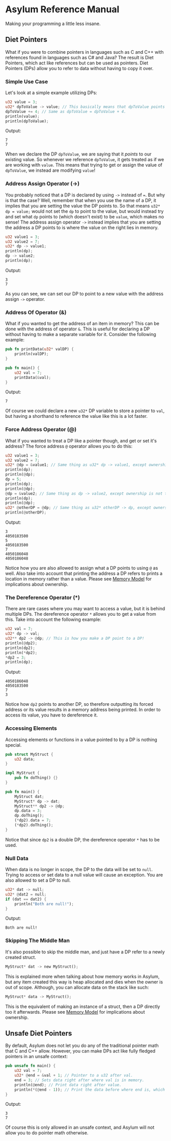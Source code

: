 # Asylum Reference Manual
Making your programming a little less insane.

## Diet Pointers
What if you were to combine pointers in languages such as C and C++ with references found in languages such as C# and Java? The result is Diet Pointers, which act like references but can be used as pointers. Diet Pointers (DPs) allow you to refer to data without having to copy it over.

### Simple Use Case
Let's look at a simple example utilizing DPs:
```rust
u32 value = 3;
u32* dpToValue -> value; // This basically means that dpToValue points to value.
dpToValue += 4; // Same as dpToValue = dpToValue + 4.
println(value);
println(dpToValue);
```
Output:
```
7
7
```
When we declare the DP `dpToValue`, we are saying that it *points* to our existing value. So whenever we reference `dpToValue`, it gets treated as if we are working with `value`. This means that trying to get or assign the value of `dpToValue`, we instead are modifying `value`!

### Address Assign Operator (->)
You probably noticed that a DP is declared by using `->` instead of `=`. But why is that the case? Well, remember that when you use the name of a DP, it implies that you are setting the value the DP points to. So that means `u32* dp = value;` would not set the `dp` to point to the value, but would instead try and set what `dp` points to (which doesn't exist) to be `value`, which makes no sense! The address assign operator `->` instead implies that you are setting the address a DP points to is where the value on the right lies in memory.
```rust
u32 value1 = 3;
u32 value2 = 7;
u32* dp -> value1;
println(dp);
dp -> value2;
println(dp);
```
Output:
```
3
7
```
As you can see, we can set our DP to point to a new value with the address assign `->` operator.

### Address Of Operator (&)
What if you wanted to get the address of an item in memory? This can be done with the address of operator `&`. This is useful for declaring a DP without having to make a separate variable for it. Consider the following example:
```rust
pub fn printData(u32* valDP) {
    println(valDP);
}

pub fn main() {
    u32 val = 7;
    printData(&val);
}
```
Output:
```
7
```
Of course we could declare a new `u32*` DP variable to store a pointer to `val`, but having a shorthand to reference the value like this is a lot faster.

### Force Address Operator (@)
What if you wanted to treat a DP like a pointer though, and get or set it's address? The force address `@` operator allows you to do this:
```rust
u32 value1 = 3;
u32 value2 = 7;
u32* @dp = &value1; // Same thing as u32* dp -> value1, except ownership is not transferred.
println(dp);
println(@dp);
dp = 5;
println(dp);
println(@dp);
@dp = &value2; // Same thing as dp -> value2, except ownership is not transferred.
println(dp);
println(@dp);
u32* @otherDP = @dp; // Same thing as u32* otherDP -> dp, except ownership is not transferred.
println(@otherDP);
```
Output:
```
3
4050183500
5
4050183500
7
4050186048
4050186048
```
Notice how you are also allowed to assign what a DP points to using `@` as well. Also take into account that printing the address a DP refers to prints a location in memory rather than a value. Please see [Memory Model](MemoryModel.md) for implications about ownership.

### The Dereference Operator (*)
There are rare cases where you may want to access a value, but it is behind multiple DPs. The dereference operator `*` allows you to get a value from this. Take into account the following example:
```rust
u32 val = 7;
u32* dp -> val;
u32** dp2 -> @dp; // This is how you make a DP point to a DP!
println(@dp2);
println(dp2);
println(*dp2);
*dp2 = 3;
println(dp);
```
Output:
```
4050186048
4050183500
7
3
```
Notice how `dp2` points to another DP, so therefore outputting its forced address or its value results in a memory address being printed. In order to access its value, you have to dereference it.

### Accessing Elements
Accessing elements or functions in a value pointed to by a DP is nothing special.
```rust
pub struct MyStruct {
    u32 data;
}

impl MyStruct {
    pub fn doThing() {}
}

pub fn main() {
    MyStruct dat;
    MyStruct* dp -> dat;
    MyStruct** dp2 -> @dp;
    dp.data = 3;
    dp.doThing();
    (*dp2).data = 7;
    (*dp2).doThing();
}
```
Notice that since `dp2` is a double DP, the dereference operator `*` has to be used.

### Null Data
When data is no longer in scope, the DP to the data will be set to `null`. Trying to access or set data to a null value will cause an exception. You are also allowed to set a DP to null.
```rust
u32* dat -> null;
u32* @dat2 = null;
if (dat == dat2) {
    println("Both are null!");
}
```
Output:
```
Both are null!
```

### Skipping The Middle Man
It's also possible to skip the middle man, and just have a DP refer to a newly created struct.
```rust
MyStruct* dat -> new MyStruct();
```
This is explained more when talking about how memory works in Asylum, but any item created this way is heap allocated and dies when the owner is out of scope. Although, you can allocate data on the stack like such:
```rust
MyStruct* data -> MyStruct();
```
This is the equivalent of making an instance of a struct, then a DP directly too it afterwards. Please see [Memory Model](MemoryModel.md) for implications about ownership.

## Unsafe Diet Pointers
By default, Asylum does not let you do any of the traditional pointer math that C and C++ allow. However, you can make DPs act like fully fledged pointers in an unsafe context:
```rust
pub unsafe fn main() {
    u32 val = 7;
    u32* @end = &val + 1; // Pointer to a u32 after val.
    end = 3; // Sets data right after where val is in memory.
    println(@end); // Print data right after value.
    println(*(@end - 1)); // Print the data before where end is, which is val.
}
```
Output:
```
3
7
```
Of course this is only allowed in an unsafe context, and Asylum will not allow you to do pointer math otherwise.